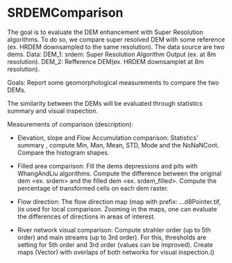 # SRDEMComparison
The goal is to evaluate the DEM enhancement with Super Resolution algorithms. To do so, we compare super resolved DEM with some reference (ex. HRDEM downsampled to the same resolution). The data source are two dems.
Data:
DEM_1: srdem: Super Resolution Algorithm Output (ex. at 8m resolution). 
DEM_2: Refference DEM(ex. HRDEM downsamplet at 8m resolution).


Goals: Report some geomorphological measurements to compare the two DEMs. 

The similarity between the DEMs will be evaluated through statistics summary and visual inspection. 

Measurements of comparison (description): 

- Elevation, slope and Flow Accumulation comparison:
        Statistics' summary , compute Min, Man, Mean, STD, Mode and the NoNaNCont. Compare the histogram shapes. 

- Filled area comparison: 
        Fill the dems depressions and pits with WhangAndLiu algorithms. Compute the difference between the original dem <ex. srdem> and the filled dem <ex. srdem_filled>. Compute the percentage of transformed cells on each dem raster. 

- Flow direction:
        The flow direction map (map with prefix: ...d8Pointer.tif, )is used for local comparison. Zooming in the maps, one can evaluate the differences of directions in areas of interest. 

- River network visual comparison:
        Compute strahler order (up to 5th order) and main streams (up to 3rd order). For this, thresholds are setting for 5th order and 
        3rd order (values can be improved). 
        Create maps (Vector) with overlaps of both networks for visual inspection.()
            




       

